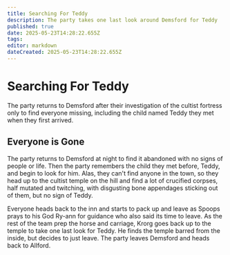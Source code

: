 ```yaml
---
title: Searching For Teddy
description: The party takes one last look around Demsford for Teddy
published: true
date: 2025-05-23T14:28:22.655Z
tags: 
editor: markdown
dateCreated: 2025-05-23T14:28:22.655Z
---
```


# Searching For Teddy
The party returns to Demsford after their investigation of the cultist fortress only to find everyone missing, including the child named Teddy they met when they first arrived.

## Everyone is Gone
The party returns to Demsford at night to find it abandoned with no signs of people or life. Then the party remembers the child they met before, Teddy, and begin to look for him. Alas, they can't find anyone in the town, so they head up to the cultist temple on the hill and find a lot of crucified corpses, half mutated and twitching, with disgusting bone appendages sticking out of them, but no sign of Teddy.

Everyone heads back to the inn and starts to pack up and leave as Spoops prays to his God Ry-ann for guidance who also said its time to leave. As the rest of the team prep the horse and carriage, Krorg goes back up to the temple to take one last look for Teddy. He finds the temple barred from the inside, but decides to just leave. The party leaves Demsford and heads back to Allford.